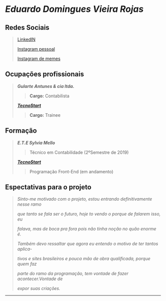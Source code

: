 # _Eduardo Domingues Vieira Rojas_

## Redes Sociais

> [LinkedIN](https://www.linkedin.com/in/eduardo-domingues-vieira-rojas-b89756216/)
> 
> [Instagram pessoal](https://www.instagram.com/duh_rojas/)
> 
> [Instagram de memes](https://www.instagram.com/gato_louco_memes/)

## Ocupações profissionais

> **_Gularte Antunes & cia ltda._**
> 
>> **Cargo:** Contabilista 
>
> [**_TecnoStart_**](https://www.linkedin.com/company/escolatecnostart/)
> 
>> **Cargo:** Trainee

## Formação

> **_E.T.E Sylvia Mello_**
>
>> Técnico em Contabilidade (2ºSemestre de 2019)
>
> [**_TecnoStart_**](https://www.linkedin.com/company/escolatecnostart/)
> 
>> Programação Front-End (em andamento)

## Espectativas para o projeto

>  _Sinto-me motivado com o projeto, estou entrando definitivamente nesse ramo_
>  
> _que tanto se fala ser o futuro, hoje to vendo o porque de falarem isso, eu_
> 
> _falava, mas de boca pra fora pois não tinha noção no quão enorme é._
> 
>  _Também devo ressaltar que agora eu entendo o motivo de ter tantos aplica-_
>  
> _tivos e sites brasileiros e pouca mão de obra qualificada, porque quem faz_
> 
> _parte do ramo da programação, tem vontade de fazer acontecer.Vontade de_ 
> 
> _expor suas criações._

- - -






